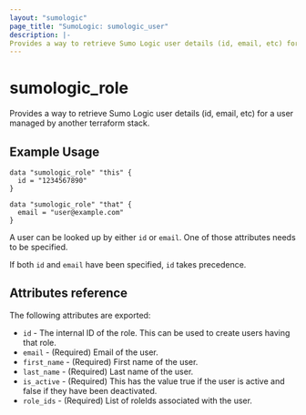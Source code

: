 ```yaml
---
layout: "sumologic"
page_title: "SumoLogic: sumologic_user"
description: |-
Provides a way to retrieve Sumo Logic user details (id, email, etc) for a user managed outside of terraform.
---
```


# sumologic_role

Provides a way to retrieve Sumo Logic user details (id, email, etc) for a user
managed by another terraform stack.


## Example Usage
```hcl
data "sumologic_role" "this" {
  id = "1234567890"
}
```

```hcl
data "sumologic_role" "that" {
  email = "user@example.com"
}
```

A user can be looked up by either `id` or `email`. One of those attributes needs to be specified.

If both `id` and `email` have been specified, `id` takes precedence.

## Attributes reference

The following attributes are exported:

- `id` - The internal ID of the role. This can be used to create users having that role.
- `email` - (Required) Email of the user.
- `first_name` - (Required) First name of the user.
- `last_name` - (Required) Last name of the user.
- `is_active` - (Required) This has the value true if the user is active and false if they have been deactivated.
- `role_ids` - (Required) List of roleIds associated with the user.
